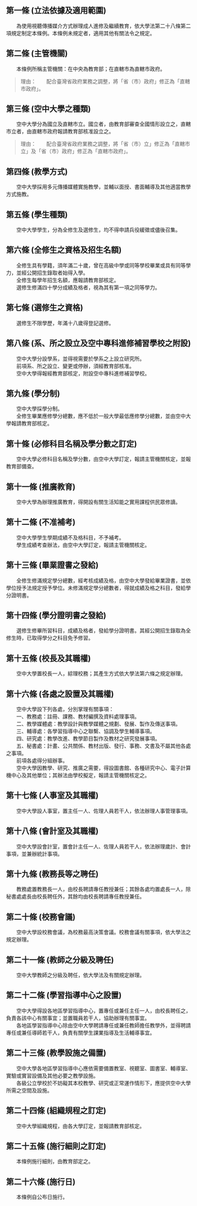 第一條 (立法依據及適用範圍)
---------------------------
　　為使用視聽傳播媒介方式辦理成人進修及繼續教育，依大學法第二十八條第二項規定制定本條例。本條例未規定者，適用其他有關法令之規定。  


第二條 (主管機關)
-----------------
　　本條例所稱主管機關：在中央為教育部；在直轄市為直轄市政府。  
> 理由：　　配合臺灣省政府業務之調整，將「省（市）政府」修正為「直轄市政府」。



第三條 (空中大學之種類)
-----------------------
　　空中大學分為國立及直轄市立。國立者，由教育部審查全國情形設立之，直轄市立者，由直轄市政府報請教育部核准設立之。  
> 理由：　　配合臺灣省政府業務之調整，將「省（市）立」修正為「直轄市立」及「省（市）政府」修正為「直轄市政府」。



第四條 (教學方式)
-----------------
　　空中大學採用多元傳播媒體實施教學，並輔以面授、書面輔導及其他適當教學方式施教。  


第五條 (學生種類)
-----------------
　　空中大學學生，分為全修生及選修生，均不得申請兵役緩徵或儘後召集。  


第六條 (全修生之資格及招生名額)
-------------------------------
　　全修生具有學籍，須年滿二十歲，曾在高級中學或同等學校畢業或具有同等學力，並經公開招生錄取者始得入學。  
　　全修生每學年招生名額，應報請教育部核定。  
　　選修生修滿四十學分成績及格者，視為其有第一項之同等學力。  


第七條 (選修生之資格)
---------------------
　　選修生不限學歷，年滿十八歲得登記選修。  


第八條 (系、所之設立及空中專科進修補習學校之附設)
-------------------------------------------------
　　空中大學分設學系，並得視需要於學系之上設立研究所。  
　　前項系、所之設立、變更或停辦，須經教育部核准。  
　　空中大學得報經教育部核定，附設空中專科進修補習學校。  


第九條 (學分制)
---------------
　　空中大學採學分制。  
　　全修生畢業應修學分總數，應不低於一般大學最低應修學分總數，並由空中大學報請教育部核定。  


第十條 (必修科目名稱及學分數之訂定)
-----------------------------------
　　空中大學必修科目名稱及學分數，由空中大學訂定，報請主管機關核定，並報教育部備查。  


第十一條 (推廣教育)
-------------------
　　空中大學為辦理推廣教育，得開設有關生活知能之實用課程供民眾修讀。  


第十二條 (不准補考)
-------------------
　　空中大學學生學期成績不及格科目，不予補考。  
　　學生成績考查辦法，由空中大學訂定，報請主管機關核定。  


第十三條 (畢業證書之發給)
-------------------------
　　全修生修滿規定學分總數，經考核成績及格，由空中大學發給畢業證書，並依學位授予法規定授予學位。未修滿規定學分總數者，得就成績及格之科目，發給學分證明書。  


第十四條 (學分證明書之發給)
---------------------------
　　選修生修畢所習科目，成績及格者，發給學分證明書。其經公開招生錄取為全修生時，已取得學分之科目免予修習。  


第十五條 (校長及其職權)
-----------------------
　　空中大學置校長一人，綜理校務；其產生方式依大學法第六條之規定辦理。  


第十六條 (各處之設置及其職權)
-----------------------------
　　空中大學設下列各處，分別掌理有關事項：  
　　一、教務處：註冊、課務、教材編撰及資料處理事項。  
　　二、教學媒體處：教學設計與教學媒體之規劃、發展、製作及傳送事項。  
　　三、輔導處：各學習指導中心之聯繫、協調及學生輔導事項。  
　　四、研究處：教學改進、教學節目製作及教材之研究發展事項。  
　　五、秘書處：計畫、公共關係、教材出版、發行、事務、文書及不屬其他各處之事項。  
　　前項各處得分組辦事。  
　　空中大學因教學、研究、推廣之需要，得設圖書館、各種研究中心、電子計算機中心及其他單位；其辦法由學校擬定，報請主管機關核定之。  


第十七條 (人事室及其職權)
-------------------------
　　空中大學設人事室，置主任一人、佐理人員若干人，依法辦理人事管理事項。  


第十八條 (會計室及其職權)
-------------------------
　　空中大學設會計室，置會計主任一人、佐理人員若干人，依法辦理歲計、會計事項，並兼辦統計事項。  


第十九條 (教務長等之聘任)
-------------------------
　　教務處置教務長一人，由校長聘請專任教授兼任；其餘各處均置處長一人，除秘書處處長由校長聘任外，其餘均由校長聘請專任教授兼任。  


第二十條 (校務會議)
-------------------
　　空中大學設校務會議，為校務最高決策會議。校務會議有關事項，依大學法之規定辦理。  


第二十一條 (教師之分級及聘任)
-----------------------------
　　空中大學教師之分級及聘任，依大學法及有關規定辦理。  


第二十二條 (學習指導中心之設置)
-------------------------------
　　空中大學得設各地區學習指導中心，置專任或兼任主任一人，由校長聘任之，負責各該中心有關事宜；並置職員若干人，協助辦理有關事宜。  
　　各地區學習指導中心除由空中大學聘請專任或兼任教師擔任教學外，並得聘請專任或兼任導師若干人，負責有關學生課業指導及生活輔導事宜。  


第二十三條 (教學設施之備置)
---------------------------
　　空中大學各地區學習指導中心應依需要備置教室、視聽室、圖書室、輔導室、實驗或實習設備及其他必要之教學設施。  
　　各級公立學校於不妨礙其本校教學、研究或正常運作情形下，應提供空中大學所需之空間及設施。  


第二十四條 (組織規程之訂定)
---------------------------
　　空中大學組織規程，由各大學訂定，並報請教育部核定。  


第二十五條 (施行細則之訂定)
---------------------------
　　本條例施行細則，由教育部定之。  


第二十六條 (施行日)
-------------------
　　本條例自公布日施行。